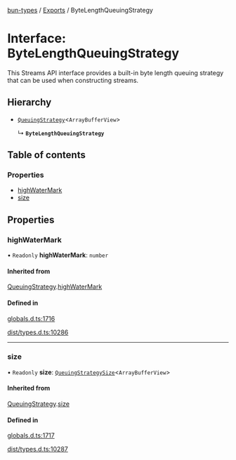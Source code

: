 [bun-types](https://github.com/oven-sh/bun-types/blob/master/api-docs/README.md) / [Exports](https://github.com/oven-sh/bun-types/blob/master/api-docs/modules.md) / ByteLengthQueuingStrategy

# Interface: ByteLengthQueuingStrategy

This Streams API interface provides a built-in byte length queuing strategy that can be used when constructing streams.

## Hierarchy

- [`QueuingStrategy`](https://github.com/oven-sh/bun-types/blob/master/api-docs/interfaces/QueuingStrategy.md)<`ArrayBufferView`\>

  ↳ **`ByteLengthQueuingStrategy`**

## Table of contents

### Properties

- [highWaterMark](https://github.com/oven-sh/bun-types/blob/master/api-docs/interfaces/ByteLengthQueuingStrategy.md#highwatermark)
- [size](https://github.com/oven-sh/bun-types/blob/master/api-docs/interfaces/ByteLengthQueuingStrategy.md#size)

## Properties

### highWaterMark

• `Readonly` **highWaterMark**: `number`

#### Inherited from

[QueuingStrategy](https://github.com/oven-sh/bun-types/blob/master/api-docs/interfaces/QueuingStrategy.md).[highWaterMark](https://github.com/oven-sh/bun-types/blob/master/api-docs/interfaces/QueuingStrategy.md#highwatermark)

#### Defined in

[globals.d.ts:1716](https://github.com/valgaze/bun-types/blob/6f8dbf8/globals.d.ts#L1716)

[dist/types.d.ts:10286](https://github.com/valgaze/bun-types/blob/6f8dbf8/dist/types.d.ts#L10286)

___

### size

• `Readonly` **size**: [`QueuingStrategySize`](https://github.com/oven-sh/bun-types/blob/master/api-docs/interfaces/QueuingStrategySize.md)<`ArrayBufferView`\>

#### Inherited from

[QueuingStrategy](https://github.com/oven-sh/bun-types/blob/master/api-docs/interfaces/QueuingStrategy.md).[size](https://github.com/oven-sh/bun-types/blob/master/api-docs/interfaces/QueuingStrategy.md#size)

#### Defined in

[globals.d.ts:1717](https://github.com/valgaze/bun-types/blob/6f8dbf8/globals.d.ts#L1717)

[dist/types.d.ts:10287](https://github.com/valgaze/bun-types/blob/6f8dbf8/dist/types.d.ts#L10287)
